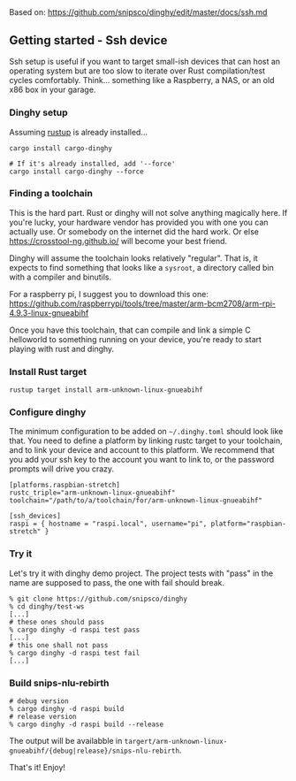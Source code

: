 ##
Based on: https://github.com/snipsco/dinghy/edit/master/docs/ssh.md


## Getting started - Ssh device

Ssh setup is useful if you want to target small-ish devices that can host an
operating system but are too slow to iterate over Rust compilation/test cycles
comfortably. Think... something like a Raspberry, a NAS, or an old x86 box
in your garage.

### Dinghy setup

Assuming [rustup](http://rustup.rs) is already installed...

```
cargo install cargo-dinghy

# If it's already installed, add '--force'
cargo install cargo-dinghy --force
```

### Finding a toolchain

This is the hard part. Rust or dinghy will not solve anything magically here.
If you're lucky, your hardware vendor has provided you with one you can actually use.
Or somebody on the internet did the hard work.
Or else https://crosstool-ng.github.io/ will become your best friend.

Dinghy will assume the toolchain looks relatively "regular". That is, it expects to
find something that looks like a `sysroot`, a directory called bin with a compiler
and binutils.

For a raspberry pi, I suggest you to download this one: https://github.com/raspberrypi/tools/tree/master/arm-bcm2708/arm-rpi-4.9.3-linux-gnueabihf

Once you have this toolchain, that can compile and link a simple C helloworld
to something running on your device, you're ready to start playing with rust and dinghy.

### Install Rust target

```
rustup target install arm-unknown-linux-gnueabihf
```

### Configure dinghy

The minimum configuration to be added on `~/.dinghy.toml` should look like that. You need
to define a platform by linking rustc target to your toolchain, and to link your device and
account to this platform. We recommend that you add your ssh key to the account you want to
link to, or the password prompts will drive you crazy.

```
[platforms.raspbian-stretch]
rustc_triple="arm-unknown-linux-gnueabihf"
toolchain="/path/to/a/toolchain/for/arm-unknown-linux-gnueabihf"

[ssh_devices]
raspi = { hostname = "raspi.local", username="pi", platform="raspbian-stretch" }
```

### Try it

Let's try it with dinghy demo project. The project tests with "pass" in the
name are supposed to pass, the one with fail should break.

```
% git clone https://github.com/snipsco/dinghy
% cd dinghy/test-ws
[...]
# these ones should pass
% cargo dinghy -d raspi test pass
[...]
# this one shall not pass
% cargo dinghy -d raspi test fail
[...]
```

### Build snips-nlu-rebirth
```
# debug version
% cargo dinghy -d raspi build
# release version
% cargo dinghy -d raspi build --release
```

The output will be availabble in `targert/arm-unknown-linux-gnueabihf/{debug|release}/snips-nlu-rebirth`.

That's it! Enjoy!

